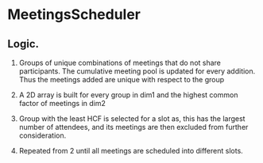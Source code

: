 # MeetingsScheduler

## Logic.

1. Groups of unique combinations of meetings that do not share participants. The cumulative meeting pool is updated for every addition. Thus the meetings added are unique with respect to the group

2. A 2D array is built for every group in dim1 and the highest common factor of meetings in dim2

3. Group with the least HCF is selected for a slot as, this has the largest number of attendees, and its meetings are then excluded from further consideration.

4. Repeated from 2 until all meetings are scheduled into different slots.